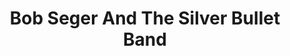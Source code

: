 ---
title: "Bob Seger And The Silver Bullet Band"
summary: "None"
slug: "bob-seger-and-the-silver-bullet-band"
image: "bob-seger-and-the-silver-bullet-band.jpg"
apple_music_artist_url: "https://music.apple.com/gb/artist/bob-seger-the-silver-bullet-band/180478133"
wikipedia_url: "none"
---